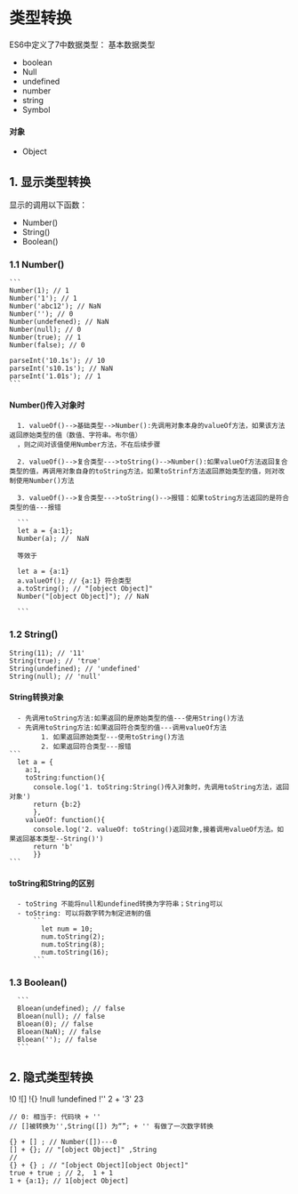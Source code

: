 # 类型转换
ES6中定义了7中数据类型：
基本数据类型
- boolean
- Null
- undefined
- number
- string
- Symbol
#### 对象
- Object

## 1. 显示类型转换
  显示的调用以下函数：
  - Number()
  - String()
  - Boolean()
  ### 1.1 Number()
    ```
    Number(1); // 1
    Number('1'); // 1
    Number('abc12'); // NaN
    Number(''); // 0
    Number(undefened); // NaN
    Number(null); // 0
    Number(true); // 1
    Number(false); // 0

    parseInt('10.1s'); // 10
    parseInt('s10.1s'); // NaN
    parseInt('1.01s'); // 1
    ```

  #### Number()传入对象时
      1. valueOf()-->基础类型-->Number():先调用对象本身的valueOf方法，如果该方法返回原始类型的值（数值、字符串。布尔值）
      ，则之间对该值使用Number方法，不在后续步骤

      2. valueOf()-->复合类型--->toString()-->Number():如果valueOf方法返回复合类型的值，再调用对象自身的toString方法，如果toStrinf方法返回原始类型的值，则对改制使用Number()方法

      3. valueOf()-->复合类型--->toString()-->报错：如果toString方法返回的是符合类型的值---报错

      ```
      let a = {a:1};
      Number(a); //  NaN

      等效于

      let a = {a:1}
      a.valueOf(); // {a:1} 符合类型
      a.toString(); // "[object Object]"
      Number("[object Object]"); // NaN

      ```
  ### 1.2 String()
  ```
  String(11); // '11'
  String(true); // 'true'
  String(undefined); // 'undefined'
  String(null); // 'null'
  ```

  #### String转换对象
      - 先调用toString方法:如果返回的是原始类型的值---使用String()方法
      - 先调用toString方法:如果返回符合类型的值---调用valueOf方法
            1. 如果返回原始类型---使用toString()方法
            2. 如果返回符合类型---报错
    ```
      let a = {
        a:1,
        toString:function(){
          console.log('1. toString:String()传入对象时，先调用toString方法，返回对象')
          return {b:2}
          },
        valueOf: function(){
          console.log('2. valueOf: toString()返回对象,接着调用valueOf方法。如果返回基本类型--String()')
          return 'b'
          }}
    ```

  #### toString和String的区别
      - toString 不能将null和undefined转换为字符串；String可以
      - toString: 可以将数字转为制定进制的值
          ```
            let num = 10;
            num.toString(2);
            num.toString(8);
            num.toString(16);
          ```
  ### 1.3 Boolean()
      ```
      Bloean(undefined); // false
      Bloean(null); // false
      Bloean(0); // false
      Bloean(NaN); // false
      Bloean(''); // false
      ```

## 2. 隐式类型转换
!0
![]
!{}
!null
!undefined
!''
2 + '3' 23

```
// 0: 相当于: 代码块 + ''
// []被转换为'',String([]) 为“”; + '' 有做了一次数字转换

{} + [] ; // Number([])---0
[] + {}; // "[object Object]" ,String
//
{} + {} ; // "[object Object][object Object]"
true + true ; // 2,  1 + 1
1 + {a:1}; // 1[object Object]
```


